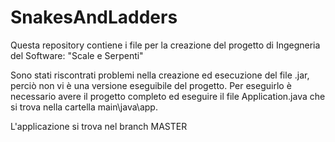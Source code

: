 # SnakesAndLadders
 Questa repository contiene i file per la creazione del progetto di Ingegneria del Software: "Scale e Serpenti"

 Sono stati riscontrati problemi nella creazione ed esecuzione del file .jar, perciò non vi è una versione eseguibile del progetto. Per eseguirlo è necessario avere il progetto completo ed eseguire il file Application.java che si trova nella cartella main\java\app.

 L'applicazione si trova nel branch MASTER
